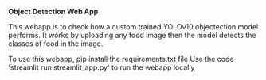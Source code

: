 **Object Detection Web App**

This webapp is to check how a custom trained YOLOv10 objectection model performs. 
It works by uploading any food image then the model detects the classes of food in the image.

To use this webapp, pip install the requirements.txt file
Use the code  'streamlit run streamlit_app.py' to run the webapp locally
